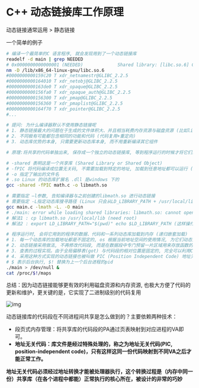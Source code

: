 # C++ 动态链接库工作原理



动态链接通常运用 > 静态链接



一个简单的例子

```sh
# 编译一个最简单的C 语言程序, 就会发现用到了一个动态链接库
readelf -d main | grep NEEDED
# 0x0000000000000001 (NEEDED)             Shared library: [libc.so.6] C 语言运行时库, 里面提供了常用的IO、文件、字符串处理等功能
nm -D /lib/x86_64-linux-gnu/libc.so.6
#0000000000159c20 T xdr_netnamestr@GLIBC_2.2.5
#0000000000164010 T xdr_netobj@GLIBC_2.2.5
#0000000000163de0 T xdr_opaque@GLIBC_2.2.5
#0000000000156fa0 T xdr_opaque_auth@GLIBC_2.2.5
#0000000000156300 T xdr_pmap@GLIBC_2.2.5
#0000000000156360 T xdr_pmaplist@GLIBC_2.2.5
#0000000000164f70 T xdr_pointer@GLIBC_2.2.5
#...

# 提问: 为什么编译器默认不使用静态链接呢
# 1. 静态链接最大的问题在于生成的文件体积大、并且相当耗费内存资源与磁盘资源 (比如libc.so 是所有C 语言都会用到的运行时库, 生成代码就达到2M) 将所有的模块合并成一个可执行文件, 会修改模块之间的跳转地址, 也叫重定位. 而动态链接将链接的过程推迟到了程序加载的时候
# 2. 不同极有可能都包含相同的功能和代码 (代码复用+重定向)
# 3. 动态库优势的本身, 只需要更新动态库本身, 而不用重新编译其它组件

# 原理:将共享的代码单独出来, 保存成一个独立的动态链接库, 等到程序运行的时候才将它们加载到内存, 这不但可以节省空间, 因为同一个模块在内存中只需要保留一份副本, 可以被不同的进程所共享

# -shared 表明这是一个共享库 (Shared Library or Shared Object)
# -fPIC 将代码编译成位置无关码, 不需要加载到特定的地址, 加载到任意地址都可以运行 (生成与位置无关代码)
# -o 指定了输出的文件名
# .so Linux 的动态库扩展名 .dll 是windows 下的
gcc -shared -fPIC math.c -o libmath.so

# 需要指定 —l参数, 告知编译器与之前创建的libmath.so 进行动态链接
# 需要指定 -L指定动态库搜寻路径 (Linux 只会从LD_LIBRARY_PATH + /usr/local/lib 默认的搜索路径下搜索动态库)
gcc main.c -lmath -L. -O main
# ./main: error while loading shared libraries: libmath.so: cannot open shared object file: No such file or director
# 解法1 : cp libmath.so /usr/local/lib (need root)
# 解法2 : export LD_LIBRARY_PATH="$(pwd)" echo $LD_LIBRARY_PATH (这样操作系统会先在指定路径下去搜索, 找不到的话再去搜索系统路径)

# 程序运行时, 会将它用到的程序的数据、代码和一系列动态库加载到内存 (递归嵌套加载)
# 1. 每一个动态库的加载地址都是不固定的, os 根据当前地址空间的使用情况, 为它们动态分配一段内存, 当动态库被加载到内存以后, 一旦内存地址被确定, 就可以去修正那些函数跳转地址了 (重定位 Relocation) 这些地址在程序加载之前不过只是一堆占位符而已 (但如果直接去修改代码段中的跳转地址, 也就无法实现动态库的共享原理)
# 2. 动态链接采用做法, 不再修改代码段, 而是在数据段中专门预留一片区域用来存放函数的跳转地址 (.got Global Offset Table 全局偏移表) 里面专门用来存放全局变量和函数的跳转地址 => 于是在调用函数的时候, 会首先查表, 然后根据表中的地址来进行跳转 (这些地址在动态库加载的时候会被修改成真正的地址)
# 3. 查表的过程实现。由于全局偏移表(got) 与代码段的相对位置是固定的, 完全可以利用CPU 的相对寻址来实现 => 由于got 的存在, 不用去修改代码段, 因此代码可以被所有进程共享, 而全局偏移表虽然在每一个进程中保留一份负样本, 暂用空间很小
# 4. 采用这种方式实现的动态链接也被叫做 PIC (Position Independent Code) 地址无关代码。由于动态链接在程序加载的时候需要对大量函数进行重定位, 这一步显然是非常耗时的, 为了降低开销, 操作系统还做了一些其它优化 => (延迟绑定PLT 程序链接表, 准确来说延迟绑定使用了PLT (Procedure Linkage Table) 结构. 与其在程序一开始就对所有函数进行重定位, 不如将这个过程推迟到函数第一次被调用的时候。因果绝大多数动态库中的函数可能在程序运行期间一次都不会被使用到) => 大概思路(got 中的跳转地址默认会指向一段辅助代码, 也被叫做桩代码(Stub) .plt 存在于代码段中。第一次调用函数的时候, 这段代码会负责查询真正函数的跳转地址, 并且去更新 got表, 于是再次调用函数的时候就会直接跳转到动态库中真正的函数实现当中) 总而言之：动态链接将链接的整个过程，比如符号查询、地址的重定位从编译时推迟到了程序的运行时 (牺牲了一定的性能和一定的加载时间, 因为动态链接能够更有效的利用磁盘资源和内存资源, 也极大方便了代码的更新和维护, 更关键的是，它实现了二进制级别的代码复用)
# $ 表示后台执行, $! 替换为上一个后台进程的pid
./main > /dev/null &
cat /proc/$!/maps
```

总结：因为动态链接能够更有效的利用磁盘资源和内存资源, 也极大方便了代码的更新和维护，更关键的是，它实现了二进制级别的代码复用

![img](https://pic1.zhimg.com/80/v2-e9dbb294b84b2df684e98a0dd126fbdc_720w.webp)



动态链接库的代码段在不同进程间共享是怎么做到的？主要依赖两种技术：

- 段页式内存管理：将共享库的代码段的PA通过页表映射到对应进程的VA即可。
- **地址无关代码：库文件是经过特殊处理的，称之为地址无关代码(PIC, position-independent code)，只有这样这同一份代码映射到不同VA之后才能正常工作。**

**地址无关代码必须经过地址转换才能被处理器执行，这个转换过程是（内存中同一份）共享库（在各个进程中都能）正常执行的核心所在，被设计的非常的巧妙**











